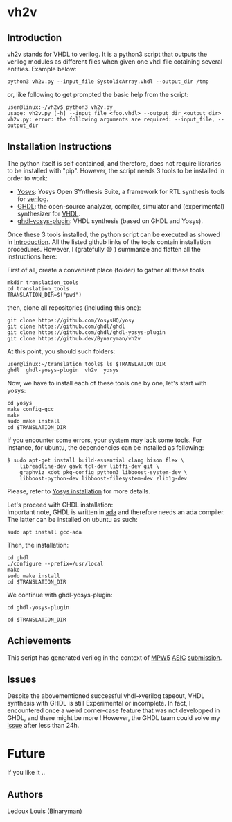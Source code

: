 # vh2v

## Introduction

vh2v stands for VHDL to verilog. It is a python3 script that outputs the verilog modules as different files when given one vhdl file cotaining several entities.
Example below:  
```
python3 vh2v.py --input_file SystolicArray.vhdl --output_dir /tmp
```  
or, like following to  get prompted the basic help from the script:  
```
user@linux:~/vh2v$ python3 vh2v.py 
usage: vh2v.py [-h] --input_file <foo.vhdl> --output_dir <output_dir>
vh2v.py: error: the following arguments are required: --input_file, --output_dir
```

## Installation Instructions

The python itself is self contained, and therefore, does not require libraries to be installed with "pip". However, the script needs 3 tools to be installed in order to work:  
* [Yosys](https://github.com/YosysHQ/yosys): Yosys Open SYnthesis Suite, a framework for RTL synthesis tools for [verilog](https://en.wikipedia.org/wiki/Verilog).
* [GHDL](https://github.com/ghdl/ghdl): the open-source analyzer, compiler, simulator and (experimental) synthesizer for [VHDL](https://en.wikipedia.org/wiki/VHDL).
* [ghdl-yosys-plugin](https://github.com/ghdl/ghdl-yosys-plugin): VHDL synthesis (based on GHDL and Yosys).

Once these 3 tools installed, the python script can be executed as showed in [Introduction](#introduction). All the listed github links of the tools contain installation procedures. However, I (gratefully 😄 ) summarize and flatten all the instructions here:  
  
First of all, create a convenient place (folder) to gather all these tools
```
mkdir translation_tools
cd translation_tools
TRANSLATION_DIR=$("pwd")
```

then, clone all repositories (including this one):
```
git clone https://github.com/YosysHQ/yosy
git clone https://github.com/ghdl/ghdl
git clone https://github.com/ghdl/ghdl-yosys-plugin
git clone https://github.dev/Bynaryman/vh2v

```

At this point, you should such folders:
```
user@linux:~/translation_tools$ ls $TRANSLATION_DIR 
ghdl  ghdl-yosys-plugin  vh2v  yosys
```

Now, we have to install each of these tools one by one, let's start with yosys:
```
cd yosys
make config-gcc
make
sudo make install
cd $TRANSLATION_DIR
```
If you encounter some errors, your system may lack some tools. For instance, for ubuntu, the dependencies can be installed as following:
```
$ sudo apt-get install build-essential clang bison flex \
	libreadline-dev gawk tcl-dev libffi-dev git \
	graphviz xdot pkg-config python3 libboost-system-dev \
	libboost-python-dev libboost-filesystem-dev zlib1g-dev
```
Please, refer to [Yosys installation](https://github.com/YosysHQ/yosys#building-from-source) for more details.

Let's proceed with GHDL installation:  
Important note, GHDL is written in [ada](https://en.wikipedia.org/wiki/Ada_(programming_language)) and therefore needs an ada compiler. The latter can be installed on ubuntu as such:
```
sudo apt install gcc-ada
```

Then, the installation:
```
cd ghdl
./configure --prefix=/usr/local
make
sudo make install
cd $TRANSLATION_DIR
```

We continue with ghdl-yosys-plugin:
```
cd ghdl-yosys-plugin

cd $TRANSLATION_DIR
```

## Achievements

This script has generated verilog in the context of [MPW5](https://platform.efabless.com/open_shuttle_program/5) [ASIC](https://en.wikipedia.org/wiki/Application-specific_integrated_circuit) [submission](https://github.com/Bynaryman/wrapped_teras).

## Issues

Despite the abovementioned successful vhdl->verilog tapeout, VHDL synthesis with GHDL is still Experimental or incomplete. In fact, I encountered once a weird corner-case feature that was not developped in GHDL, and there might be more ! However, the GHDL team could solve my [issue](https://github.com/ghdl/ghdl/issues/1951) after less than 24h.

# Future

If you like it ..

## Authors
Ledoux Louis (Binaryman)